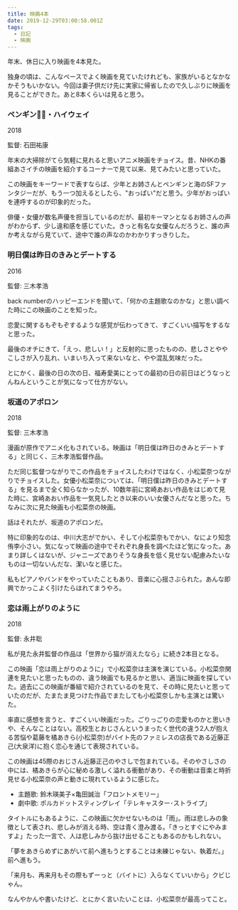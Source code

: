 ```yaml
---
title: 映画4本
date: 2019-12-29T03:00:58.001Z
tags:
  - 日記
  - 映画
---
```

年末、休日に入り映画を4本見た。

独身の頃は、こんなペースでよく映画を見ていたけれども、家族がいるとなかなかそうもいかない。今回は妻子供だけ先に実家に帰省したので久しぶりに映画を見ることができた。あと8本くらいは見ると思う。

### ペンギン・ハイウェイ

2018

監督: 石田祐康

年末の大掃除がてら気軽に見れると思いアニメ映画をチョイス。昔、NHKの番組あさイチの映画を紹介するコーナーで見て以来、見てみたいと思っていた。

この映画をキーワードで表すならば、少年とお姉さんとペンギンと海のSFファンタジーだが、もう一つ加えるとしたら、"おっぱい"だと思う。少年がおっぱいを連呼するのが印象的だった。

俳優・女優が数名声優を担当しているのだが、最初キーマンとなるお姉さんの声がわからず、少し違和感を感じていた。きっと有名な女優なんだろうと、誰の声か考えながら見ていて、途中で誰の声なのかわかりすっきりした。

### 明日僕は昨日のきみとデートする

2016

監督: 三木孝浩

back numberのハッピーエンドを聞いて、「何かの主題歌なのかな」と思い調べた時にこの映画のことを知った。

恋愛に関するもぞもぞするような感覚が伝わってきて、すごくいい描写をするなと思った。

最後のオチにきて、「えっ、悲しい！」と反射的に思ったものの、悲しさとややこしさが入り乱れ、いまいち入って来ないなと、やや混乱気味だった。

とにかく、最後の日の次の日、福寿愛美にとっての最初の日の前日はどうなっとんねんということが気になって仕方がない。

### 坂道のアポロン

2018

監督:  三木孝浩

漫画が原作でアニメ化もされている。映画は「明日僕は昨日のきみとデートする」と同じく、三木孝浩監督作品。

ただ同じ監督つながりでこの作品をチョイスしたわけではなく、小松菜奈つながりでチョイスした。女優小松菜奈については、「明日僕は昨日のきみとデートする」を見るまで全く知らなかったが、10数年前に宮崎あおい作品をはじめて見た時に、宮崎あおい作品を一気見したとき以来のいい女優さんだなと思った。ちなみに次に見た映画も小松菜奈の映画。

話はそれたが、坂道のアポロンだ。

特に印象的なのは、中川大志がでかい、そして小松菜奈もでかい、なにより知念侑李小さい。気になって映画の途中でそれぞれ身長を調べたほど気になった。あまり詳しくはないが、ジャニーズでありそうな身長を低く見せない配慮みたいなものは一切ないんだな、潔いなと感じた。

私もピアノやバンドをやっていたこともあり、音楽に心揺さぶられた。あんな即興でかっこよく引けたらほれてまうやろ。

### 恋は雨上がりのように

2018

監督: 永井聡

私が見た永井監督の作品は「世界から猫が消えたなら」に続き2本目となる。

この映画「恋は雨上がりのように」で小松菜奈は主演を演じている。小松菜奈関連を見たいと思ったものの、違う映画でも見るかと思い、適当に映画を探していた。過去にこの映画が番組で紹介されているのを見て、その時に見たいと思っていたのだが、たまたま見つけた作品でまたしても小松菜奈しかも主演とは驚いた。

率直に感想を言うと、すごくいい映画だった。ごりっごりの恋愛ものかと思いきや、そんなことはない。高校生とおじさんというまったく世代の違う2人が抱える苦悩や葛藤を橘あきら(小松菜奈)がバイト先のファミレスの店長である近藤正己(大泉洋)に抱く恋心を通じて表現されている。

この映画は45際のおじさん近藤正己のやさしで包まれている。そのやさしさの中には、橘あきらが心に秘める激しく溢れる衝動があり、その衝動は音楽と時折見せる小松菜奈の声と動きに現れているように感じた。

* 主題歌: 鈴木瑛美子×亀田誠治「フロントメモリー」
* 劇中歌: ポルカドットスティングレイ「テレキャスター･ストライプ」

タイトルにもあるように、この映画に欠かせないものは「雨」。雨は悲しみの象徴として表され、悲しみが消える時、空は青く澄み渡る。「きっとすぐにやみますよ」たった一言で、人は悲しみから抜け出せることもあるのかもしれない。

「夢をあきらめずにあがいて前へ進もうとすることは未練じゃない、執着だ。」前へ進もう。

「来月も、再来月もその際もずーっと（バイトに）入らなくていいから」クビじゃん。

なんやかんや書いたけど、とにかく言いたいことは、小松菜奈が最高ってこと。
